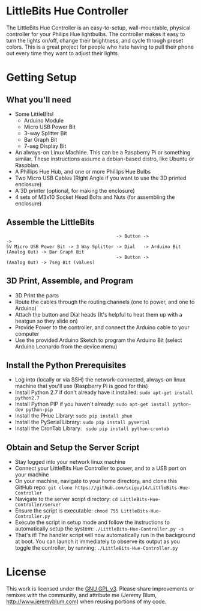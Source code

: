 LittleBits Hue Controller
=========================
The LittleBits Hue Controller is an easy-to-setup, wall-mountable, physical controller for your Philips Hue lightbulbs. The controller makes it easy to turn the lights on/off, change their brightness, and cycle through preset colors. This is a great project for people who hate having to pull their phone out every time they want to adjust their lights.

Getting Setup
=============
What you'll need
----------------
* Some LittleBits!
    * Arduino Module
	* Micro USB Power Bit
	* 3-way Splitter Bit
	* Bar Graph Bit
	* 7-seg Display Bit
* An always-on Linux Machine. This can be a Raspberry Pi or something similar. These instructions assume a debian-based distro, like Ubuntu or Raspbian.
* A Phillips Hue Hub, and one or more Phillips Hue Bulbs
* Two Micro USB Cables (Right Angle if you want to use the 3D printed enclosure)
* A 3D printer (optional, for making the enclosure)
* 4 sets of M3x10 Socket Head Bolts and Nuts (for assembling the enclosure)

Assemble the LittleBits
-----------------------
```
										 -> Button ->                          -> 
5V Micro USB Power Bit -> 3 Way Splitter -> Dial   -> Arduino Bit (Analog Out) -> Bar Graph Bit
										 -> Button ->             (Analog Out) -> 7seg Bit (values)
```

3D Print, Assemble, and Program
-------------------------------
* 3D Print the parts
* Route the cables through the routing channels (one to power, and one to Arduino)
* Attach the button and Dial heads (It's helpful to heat them up with a heatgun so they slide on)
* Provide Power to the controller, and connect the Arduino cable to your computer
* Use the provided Arduino Sketch to program the Arduino Bit (select Arduino Leonardo from the device menu)

Install the Python Prerequisites
--------------------------------
* Log into (locally or via SSH) the network-connected, always-on linux machine that you'll use (Raspberry Pi is good for this)
* Install Python 2.7 if don't already have it installed: `sudo apt-get install python2.7`
* Install Python PIP if you haven't already: `sudo apt-get install python-dev python-pip`
* Install the PHue Library: `sudo pip install phue`
* Install the PySerial Library: `sudo pip install pyserial`
* Install the CronTab Library: ` sudo pip install python-crontab`

Obtain and Setup the Server Script
----------------------------------
* Stay logged into your network linux machine
* Connect your LittleBits Hue Controller to power, and to a USB port on your machine
* On your machine, navigate to your home directory, and clone this GitHub repo: `git clone https://github.com/sciguy14/LittleBits-Hue-Controller`
* Navigate to the server script directory: `cd LittleBits-Hue-Controller/server`
* Ensure the script is executable: `chmod 755 LittleBits-Hue-Controller.py`
* Execute the script in setup mode and follow the instructions to automatically setup the system: `./LittleBits-Hue-Controller.py -s`
* That's it! The handler script will now automatically run in the background at boot. You can launch it immediately to observe its output as you toggle the controller, by running: `./LittleBits-Hue-Controller.py`

License
=======
This work is licensed under the [GNU GPL v3](http://www.gnu.org/licenses/gpl.html).
Please share improvements or remixes with the community, and attribute me (Jeremy Blum, <http://www.jeremyblum.com>) when reusing portions of my code.


